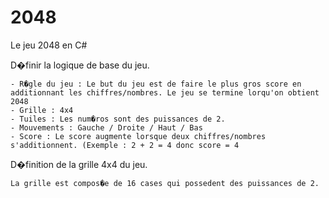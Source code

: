 # 2048
Le jeu 2048 en C#

D�finir la logique de base du jeu.

	- R�gle du jeu : Le but du jeu est de faire le plus gros score en additionnant les chiffres/nombres. Le jeu se termine lorqu'on obtient 2048
	- Grille : 4x4
	- Tuiles : Les num�ros sont des puissances de 2.
	- Mouvements : Gauche / Droite / Haut / Bas
	- Score : Le score augmente lorsque deux chiffres/nombres s'additionnent. (Exemple : 2 + 2 = 4 donc score = 4


D�finition de la grille 4x4 du jeu.

	La grille est compos�e de 16 cases qui possedent des puissances de 2.